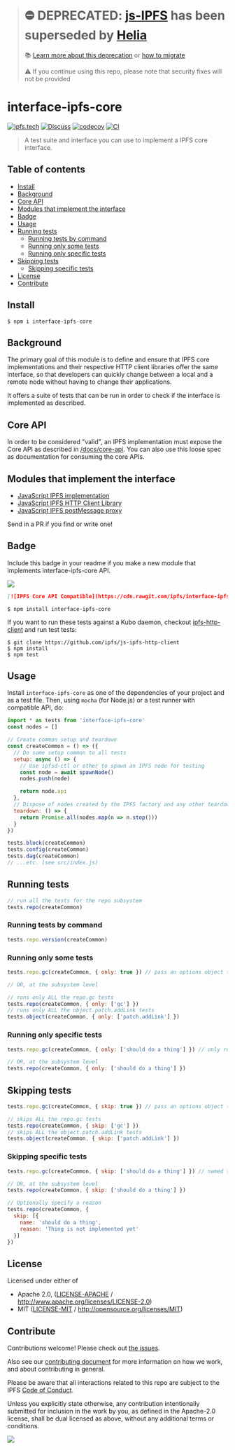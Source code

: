> # ⛔️ DEPRECATED: [js-IPFS](https://github.com/ipfs/js-ipfs) has been superseded by [Helia](https://github.com/ipfs/helia)
>
> 📚 [Learn more about this deprecation](https://github.com/ipfs/js-ipfs/issues/4336) or [how to migrate](https://github.com/ipfs/helia/wiki/Migrating-from-js-IPFS)
>
> ⚠️ If you continue using this repo, please note that security fixes will not be provided

# interface-ipfs-core <!-- omit in toc -->

[![ipfs.tech](https://img.shields.io/badge/project-IPFS-blue.svg?style=flat-square)](https://ipfs.tech)
[![Discuss](https://img.shields.io/discourse/https/discuss.ipfs.tech/posts.svg?style=flat-square)](https://discuss.ipfs.tech)
[![codecov](https://img.shields.io/codecov/c/github/ipfs/js-ipfs.svg?style=flat-square)](https://codecov.io/gh/ipfs/js-ipfs)
[![CI](https://img.shields.io/github/actions/workflow/status/ipfs/js-ipfs/test.yml?branch=master\&style=flat-square)](https://github.com/ipfs/js-ipfs/actions/workflows/test.yml?query=branch%3Amaster)

> A test suite and interface you can use to implement a IPFS core interface.

## Table of contents <!-- omit in toc -->

- [Install](#install)
- [Background](#background)
- [Core API](#core-api)
- [Modules that implement the interface](#modules-that-implement-the-interface)
- [Badge](#badge)
- [Usage](#usage)
- [Running tests](#running-tests)
  - [Running tests by command](#running-tests-by-command)
  - [Running only some tests](#running-only-some-tests)
  - [Running only specific tests](#running-only-specific-tests)
- [Skipping tests](#skipping-tests)
  - [Skipping specific tests](#skipping-specific-tests)
- [License](#license)
- [Contribute](#contribute)

## Install

```console
$ npm i interface-ipfs-core
```

## Background

The primary goal of this module is to define and ensure that IPFS core implementations and their respective HTTP client libraries offer the same interface, so that developers can quickly change between a local and a remote node without having to change their applications.

It offers a suite of tests that can be run in order to check if the interface is implemented as described.

## Core API

In order to be considered "valid", an IPFS implementation must expose the Core API as described in [/docs/core-api](https://github.com/ipfs/js-ipfs/tree/master/docs/core-api). You can also use this loose spec as documentation for consuming the core APIs.

## Modules that implement the interface

- [JavaScript IPFS implementation](https://github.com/ipfs/js-ipfs/tree/master/packages/ipfs)
- [JavaScript IPFS HTTP Client Library](https://github.com/ipfs/js-ipfs/tree/master/packages/ipfs-http-client)
- [JavaScript IPFS postMessage proxy](https://github.com/ipfs-shipyard/ipfs-postmsg-proxy)

Send in a PR if you find or write one!

## Badge

Include this badge in your readme if you make a new module that implements interface-ipfs-core API.

![](img/badge.svg)

```md
[![IPFS Core API Compatible](https://cdn.rawgit.com/ipfs/interface-ipfs-core/master/img/badge.svg)](https://github.com/ipfs/js-ipfs/tree/master/packages/interface-ipfs-core)
```

```console
$ npm install interface-ipfs-core
```

If you want to run these tests against a Kubo daemon, checkout [ipfs-http-client](https://github.com/ipfs/js-ipfs-http-client) and run test tests:

```console
$ git clone https://github.com/ipfs/js-ipfs-http-client
$ npm install
$ npm test
```

## Usage

Install `interface-ipfs-core` as one of the dependencies of your project and as a test file. Then, using `mocha` (for Node.js) or a test runner with compatible API, do:

```js
import * as tests from 'interface-ipfs-core'
const nodes = []

// Create common setup and teardown
const createCommon = () => ({
  // Do some setup common to all tests
  setup: async () => {
    // Use ipfsd-ctl or other to spawn an IPFS node for testing
    const node = await spawnNode()
    nodes.push(node)

    return node.api
  },
  // Dispose of nodes created by the IPFS factory and any other teardown
  teardown: () => {
    return Promise.all(nodes.map(n => n.stop()))
  }
})

tests.block(createCommon)
tests.config(createCommon)
tests.dag(createCommon)
// ...etc. (see src/index.js)
```

## Running tests

```js
// run all the tests for the repo subsystem
tests.repo(createCommon)
```

### Running tests by command

```js
tests.repo.version(createCommon)
```

### Running only some tests

```js
tests.repo.gc(createCommon, { only: true }) // pass an options object to run only these tests

// OR, at the subsystem level

// runs only ALL the repo.gc tests
tests.repo(createCommon, { only: ['gc'] })
// runs only ALL the object.patch.addLink tests
tests.object(createCommon, { only: ['patch.addLink'] })
```

### Running only specific tests

```js
tests.repo.gc(createCommon, { only: ['should do a thing'] }) // only run these named test(s)

// OR, at the subsystem level
tests.repo(createCommon, { only: ['should do a thing'] })
```

## Skipping tests

```js
tests.repo.gc(createCommon, { skip: true }) // pass an options object to skip these tests

// skips ALL the repo.gc tests
tests.repo(createCommon, { skip: ['gc'] })
// skips ALL the object.patch.addLink tests
tests.object(createCommon, { skip: ['patch.addLink'] })
```

### Skipping specific tests

```js
tests.repo.gc(createCommon, { skip: ['should do a thing'] }) // named test(s) to skip

// OR, at the subsystem level
tests.repo(createCommon, { skip: ['should do a thing'] })

// Optionally specify a reason
tests.repo(createCommon, {
  skip: [{
    name: 'should do a thing',
    reason: 'Thing is not implemented yet'
  }]
})
```

## License

Licensed under either of

- Apache 2.0, ([LICENSE-APACHE](LICENSE-APACHE) / <http://www.apache.org/licenses/LICENSE-2.0>)
- MIT ([LICENSE-MIT](LICENSE-MIT) / <http://opensource.org/licenses/MIT>)

## Contribute

Contributions welcome! Please check out [the issues](https://github.com/ipfs/js-ipfs/issues).

Also see our [contributing document](https://github.com/ipfs/community/blob/master/CONTRIBUTING_JS.md) for more information on how we work, and about contributing in general.

Please be aware that all interactions related to this repo are subject to the IPFS [Code of Conduct](https://github.com/ipfs/community/blob/master/code-of-conduct.md).

Unless you explicitly state otherwise, any contribution intentionally submitted for inclusion in the work by you, as defined in the Apache-2.0 license, shall be dual licensed as above, without any additional terms or conditions.

[![](https://cdn.rawgit.com/jbenet/contribute-ipfs-gif/master/img/contribute.gif)](https://github.com/ipfs/community/blob/master/CONTRIBUTING.md)

[UnixFS]: https://github.com/ipfs/specs/tree/master/unixfs
